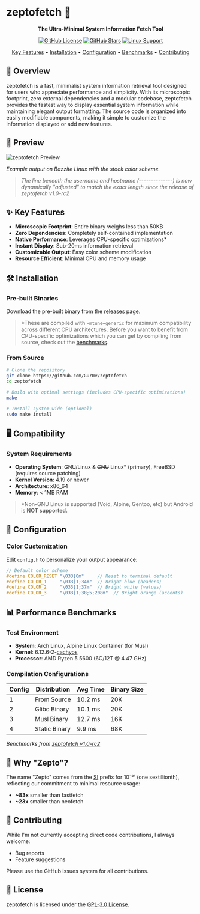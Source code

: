 # zeptofetch 🚀

<div align="center">

**The Ultra-Minimal System Information Fetch Tool**

[![GitHub License](https://img.shields.io/github/license/Gur0v/zeptofetch)](https://github.com/Gur0v/zeptofetch/blob/main/LICENSE)
[![GitHub Stars](https://img.shields.io/github/stars/Gur0v/zeptofetch)](https://github.com/Gur0v/zeptofetch/stargazers)
[![Linux Support](https://img.shields.io/badge/platform-linux-brightgreen)](https://github.com/Gur0v/zeptofetch#-compatibility)

[Key Features](#-key-features) • [Installation](#-installation) • [Configuration](#-configuration) • [Benchmarks](#-performance-benchmarks) • [Contributing](#-contributing)

</div>

## 🎯 Overview

zeptofetch is a fast, minimalist system information retrieval tool designed for users who appreciate performance and simplicity. With its microscopic footprint, zero external dependencies and a modular codebase, zeptofetch provides the fastest way to display essential system information while maintaining elegant output formatting. The source code is organized into easily modifiable components, making it simple to customize the information displayed or add new features.

## 📸 Preview

![zeptofetch Preview](https://monke.party/sish07tp.webp)

*Example output on Bazzite Linux with the stock color scheme.*
> *The line beneath the username and hostname (--------------) is now dynamically "adjusted" to match the exact length since the release of zeptofetch v1.0-rc2*

## ✨ Key Features

- **Microscopic Footprint**: Entire binary weighs less than 50KB
- **Zero Dependencies**: Completely self-contained implementation
- **Native Performance**: Leverages CPU-specific optimizations*
- **Instant Display**: Sub-20ms information retrieval
- **Customizable Output**: Easy color scheme modification
- **Resource Efficient**: Minimal CPU and memory usage

## 🛠 Installation

### Pre-built Binaries
Download the pre-built binary from the [releases page](https://github.com/Gur0v/zeptofetch/releases).
> *These are compiled with `-mtune=generic` for maximum compatibility across different CPU architectures. Before you want to benefit from CPU-specific optimizations which you can get by compiling from source, check out the [benchmarks](#-performance-benchmarks).

### From Source
```bash
# Clone the repository
git clone https://github.com/Gur0v/zeptofetch
cd zeptofetch

# Build with optimal settings (includes CPU-specific optimizations)
make

# Install system-wide (optional)
sudo make install
```

## 🖥 Compatibility

### System Requirements
- **Operating System**: GNU/Linux & ~~GNU~~ Linux* (primary), FreeBSD (requires source patching)
- **Kernel Version**: 4.19 or newer
- **Architecture**: x86_64
- **Memory**: < 1MB RAM
> *Non-GNU Linux is supported (Void, Alpine, Gentoo, etc) but Android is **NOT supported.**

## 🎨 Configuration

### Color Customization
Edit `config.h` to personalize your output appearance:

```c
// Default color scheme
#define COLOR_RESET "\033[0m"     // Reset to terminal default
#define COLOR_1     "\033[1;34m"  // Bright blue (headers)
#define COLOR_2     "\033[1;37m"  // Bright white (values)
#define COLOR_3     "\033[1;38;5;208m"  // Bright orange (accents)
```

## 📊 Performance Benchmarks

### Test Environment
- **System**: Arch Linux, Alpine Linux Container (for Musl)
- **Kernel**: 6.12.6-2-[cachyos](https://cachyos.org/)
- **Processor**: AMD Ryzen 5 5600 (6C/12T @ 4.47 GHz)

### Compilation Configurations

| Config | Distribution | Avg Time | Binary Size |
|--------|---------------|-----------|-------------|
| 1 | From Source | 10.2 ms | 20K |
| 2 | Glibc Binary | 10.1 ms | 20K |
| 3 | Musl Binary | 12.7 ms | 16K |
| 4 | Static Binary | 9.9 ms | 68K |


*Benchmarks from [zeptofetch v1.0-rc2](https://github.com/Gur0v/zeptofetch/releases/tag/v1.0-rc2)*

## 🤔 Why "Zepto"?

The name "Zepto" comes from the [SI](https://en.wikipedia.org/wiki/International_System_of_Units) prefix for 10⁻²¹ (one sextillionth), reflecting our commitment to minimal resource usage:

- **~83x** smaller than fastfetch
- **~23x** smaller than neofetch

## 🤝 Contributing

While I'm not currently accepting direct code contributions, I always welcome:

- Bug reports
- Feature suggestions

Please use the GitHub issues system for all contributions.

## 📝 License

zeptofetch is licensed under the [GPL-3.0 License](LICENSE).
